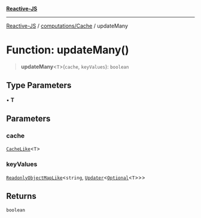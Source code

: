 [**Reactive-JS**](../../../README.md)

***

[Reactive-JS](../../../README.md) / [computations/Cache](../README.md) / updateMany

# Function: updateMany()

> **updateMany**\<`T`\>(`cache`, `keyValues`): `boolean`

## Type Parameters

• **T**

## Parameters

### cache

[`CacheLike`](../interfaces/CacheLike.md)\<`T`\>

### keyValues

[`ReadonlyObjectMapLike`](../../../collections/type-aliases/ReadonlyObjectMapLike.md)\<`string`, [`Updater`](../../../functions/type-aliases/Updater.md)\<[`Optional`](../../../functions/type-aliases/Optional.md)\<`T`\>\>\>

## Returns

`boolean`

